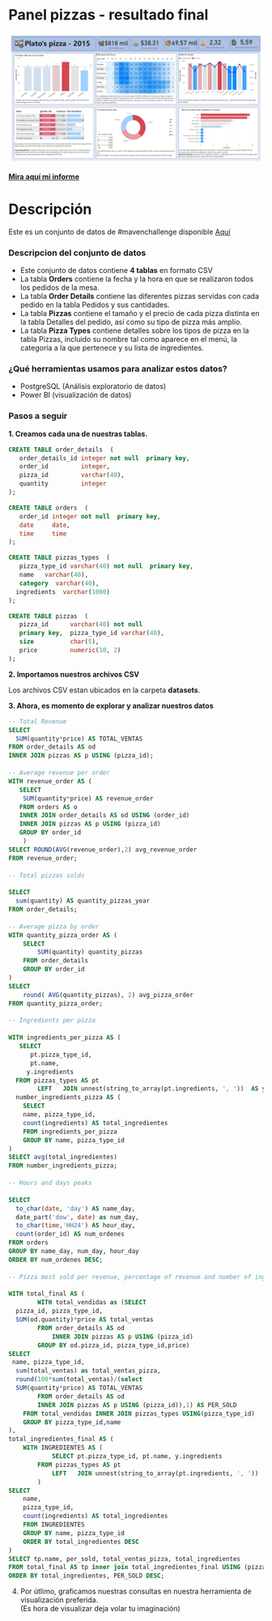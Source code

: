 # Panel pizzas - resultado final 

![enter image description here](https://github.com/Yulivel06/pizza-challenge/blob/main/docu/panel_pizzas.jpg)

  [**Mira aquí mi informe**](https://app.powerbi.com/view?r=eyJrIjoiZDNjNTgzMzctN2NhMy00Mjk1LWE5NzEtYjgyM2UyYzFhZjEwIiwidCI6IjcwOTg2ZWU0LTUzNzktNDU4Ni1iZDIzLTVhOTBiNGVjMmMwZSJ9&pageName=ReportSection)
  

# Descripción 
Este es un conjunto de datos de #mavenchallenge disponible [Aquí](https://www.mavenanalytics.io/data-playground)

### Descripcion del conjunto de datos


-   Este conjunto de datos contiene **4 tablas** en formato CSV
-   La tabla **Orders** contiene la fecha y la hora en que se realizaron todos los pedidos de la mesa.
-   La tabla **Order Details** contiene las diferentes pizzas servidas con cada pedido en la tabla Pedidos y sus cantidades.
-   La tabla **Pizzas** contiene el tamaño y el precio de cada pizza distinta en la tabla Detalles del pedido, así como su tipo de pizza más amplio.
-   La tabla **Pizza Types** contiene detalles sobre los tipos de pizza en la tabla Pizzas, incluido su nombre tal como aparece en el menú, la categoría a la que pertenece y su lista de ingredientes.

### ¿Qué herramientas usamos para analizar estos datos?
- PostgreSQL (Análisis exploratorio de datos)
- Power BI (visualización de datos) 

### Pasos a seguir 

 **1. Creamos cada una de nuestras tablas.**
 ``` sql
CREATE TABLE order_details  (  
    order_details_id integer not null  primary key,  
    order_id         integer,  
	pizza_id         varchar(40),  
	quantity         integer  
);
```
 ``` sql
CREATE TABLE orders  (  
    order_id integer not null  primary key, 
    date     date, 
    time     time
);
```
 ``` sql
CREATE TABLE pizzas_types  (  
    pizza_type_id varchar(40) not null  primary key, 
    name   varchar(40),  
	category  varchar(40),  
   ingredients  varchar(1000)
);
```
 ``` sql
CREATE TABLE pizzas  (  
    pizza_id      varchar(40) not null  
	primary key,  pizza_type_id varchar(40),  
    size          char(5),  
    price         numeric(10, 2)  
);
```

**2. Importamos nuestros archivos CSV**

Los archivos CSV estan ubicados en la carpeta **datasets**.

**3. Ahora, es momento de explorar y analizar nuestros datos**

``` sql
-- Total Revenue  
SELECT  
  SUM(quantity*price) AS TOTAL_VENTAS  
FROM order_details AS od  
INNER JOIN pizzas AS p USING (pizza_id);  
  
-- Average revenue per order  
WITH revenue_order AS (  
   SELECT 
   	SUM(quantity*price) AS revenue_order  
   FROM orders AS o  
   INNER JOIN order_details AS od USING (order_id)  
   INNER JOIN pizzas AS p USING (pizza_id)  
   GROUP BY order_id  
    )  
SELECT ROUND(AVG(revenue_order),2) avg_revenue_order  
FROM revenue_order;  
  
-- Total pizzas solds  
  
SELECT  
  sum(quantity) AS quantity_pizzas_year  
FROM order_details;  
  
-- Average pizza by order  
WITH quantity_pizza_order AS (  
    SELECT  
    	SUM(quantity) quantity_pizzas  
    FROM order_details  
    GROUP BY order_id  
)  
SELECT 
	round( AVG(quantity_pizzas), 2) avg_pizza_order  
FROM quantity_pizza_order;  
  
-- Ingredients per pizza  
  
WITH ingredients_per_pizza AS (  
   SELECT  
	  pt.pizza_type_id,  
	  pt.name,  
	 y.ingredients  
  FROM pizzas_types AS pt  
        LEFT   JOIN unnest(string_to_array(pt.ingredients, ', '))  AS y(ingredients) ON true),  
  number_ingredients_pizza AS (  
    SELECT  
 	name, pizza_type_id,  
  	count(ingredients) AS total_ingredientes  
    FROM ingredients_per_pizza  
    GROUP BY name, pizza_type_id  
)  
SELECT avg(total_ingredientes)  
FROM number_ingredients_pizza;  
  
-- Hours and days peaks  
  
SELECT  
  to_char(date, 'day') AS name_day,  
  date_part('dow', date) as num_day,  
  to_char(time,'HH24') AS hour_day,  
  count(order_id) AS num_ordenes  
FROM orders  
GROUP BY name_day, num_day, hour_day  
ORDER BY num_ordenes DESC;  
  
-- Pizza most sold per revenue, percentage of revenue and number of ingredients of each pizza  
  
WITH total_final AS (  
        WITH total_vendidas as (SELECT  
  pizza_id, pizza_type_id,  
  SUM(od.quantity)*price AS total_ventas  
        FROM order_details AS od  
            INNER JOIN pizzas AS p USING (pizza_id)  
        GROUP BY od.pizza_id, pizza_type_id,price)  
SELECT  
 name, pizza_type_id,  
  sum(total_ventas) as total_ventas_pizza,  
  round(100*sum(total_ventas)/(select  
  SUM(quantity*price) AS TOTAL_VENTAS  
        FROM order_details AS od  
        INNER JOIN pizzas AS p USING (pizza_id)),1) AS PER_SOLD  
    FROM total_vendidas INNER JOIN pizzas_types USING(pizza_type_id)  
    GROUP BY pizza_type_id,name  
),  
total_ingredientes_final AS (  
	WITH INGREDIENTES AS (  
    		SELECT pt.pizza_type_id, pt.name, y.ingredients  
  		FROM pizzas_types AS pt  
    		LEFT   JOIN unnest(string_to_array(pt.ingredients, ', '))  AS y(ingredients) ON true
		)  
SELECT  
	name, 
	pizza_type_id,  
  	count(ingredients) AS total_ingredientes  
	FROM INGREDIENTES  
	GROUP BY name, pizza_type_id  
	ORDER BY total_ingredientes DESC  
)  
SELECT tp.name, per_sold, total_ventas_pizza, total_ingredientes  
FROM total_final AS tp inner join total_ingredientes_final USING (pizza_type_id)  
ORDER BY total_ingredientes, PER_SOLD DESC;
```


4. Por útlimo, graficamos nuestras consultas en nuestra herramienta de visualización preferida.  
 (Es hora de visualizar deja volar tu imaginación) 
 






 
 

 
